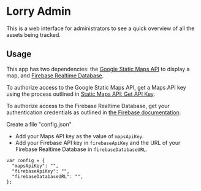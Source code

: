 # Lorry Admin

This is a web interface for administrators to see a quick overview of all the
assets being tracked.

## Usage

This app has two dependencies: the
[Google Static Maps API](https://developers.google.com/maps/documentation/static-maps/)
to display a map, 
and [Firebase Realtime Database](https://firebase.google.com/docs/database/).

To authorize access to the Google Static Maps API, get a Maps API key using the process
outlined in 
[Static Maps API: Get API Key](https://developers.google.com/maps/documentation/static-maps/get-api-key).

To authorize access to the Firebase Realtime Database, get your authentication credentials as outlined in
[the Firebase documentation](https://firebase.google.com/docs/web/setup).

Create a file "config.json"
* Add your Maps API key as the value of `mapsApiKey`.
* Add your Firebase API key in `firebaseApiKey` and the URL of your Firebase Realtime Database in `firebaseDatabaseURL`.
```
var config = {
  "mapsApiKey": "",
  "firebaseApiKey": "",
  "firebaseDatabaseURL": "",
};
```
